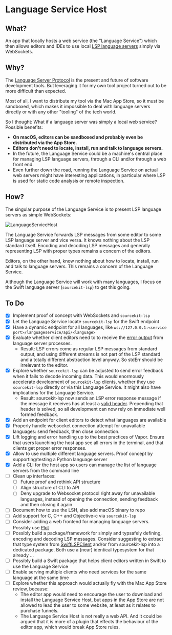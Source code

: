 # Language Service Host

## What?

An app that locally hosts a web service (the "Language Service") which then allows editors and IDEs to use local [LSP language servers](https://langserver.org) simply via WebSockets.

## Why?

The [Language Server Protocol](https://microsoft.github.io/language-server-protocol/) is the present and future of software development tools. But leveraging it for my own tool project turned out to be more difficult than expected. 

Most of all, I want to distribute my tool via the Mac App Store, so it must be sandboxed, which makes it impossible to deal with language servers directly or with any other "tooling" of the tech world.

So I thought: What if a language server was simply a local web service? Possible benefits:

* **On macOS, editors can be sandboxed and probably even be distributed via the App Store.**
* **Editors don't need to locate, install, run and talk to language servers.**
* In the future, the Language Service could be a machine's central place for managing LSP language servers, through a CLI and/or through a web front end.
* Even further down the road, running the Language Service on actual web servers might have interesting applications, in particular where LSP is used for static code analysis or remote inspection.

## How?

The singular purpose of the Language Service is to present LSP language servers as simple WebSockets:

![LanguageServiceHost](https://raw.githubusercontent.com/flowtoolz/LanguageServiceHost/master/Documentation/language_service_host_idea.jpg)

The Language Service forwards LSP messages from some editor to some LSP language server and vice versa. It knows nothing about the LSP standard itself. Encoding and decoding LSP messages and generally representing LSP with proper types remains a concern of the editors. 

Editors, on the other hand, know nothing about how to locate, install, run and talk to language servers. This remains a concern of the Language Service.

Although the Language Service will work with many languages, I focus on the Swift language server (`sourcekit-lsp`) to get this going.

## To Do

* [x] Implement proof of concept with WebSockets and `sourcekit-lsp`
* [x] Let the Language Service locate `sourcekit-lsp` for the Swift endpoint
* [x] Have a dynamic endpoint for all languages, like `ws://127.0.0.1:<service port>/languageservice/api/<language>`
* [x] Evaluate whether client editors need to to receive the [error output](https://en.wikipedia.org/wiki/Standard_streams#Standard_error_(stderr)) from language server processes.
  * Result: LSP errors come as regular LSP messages from standard output, and using different streams is not part of the LSP standard and a totally different abstraction level anyway. So stdErr should be irrelevant to the editor.
* [x] Explore whether `sourcekit-lsp` can be adjusted to send error feedback when it fails to decode incoming data. This would enormously accelerate development of  `sourcekit-lsp` clients, whether they use `sourcekit-lsp` directly or via this Language Service. It might also have implications for the Language Service.
  * Result: sourcekit-lsp now sends an LSP error response message if the message it receives has at least a [valid header](https://microsoft.github.io/language-server-protocol/specifications/specification-current/#headerPart). Prepending that header is solved, so all development can now rely on immediate well formed feedback.
* [x] Add an endpoint for client editors to detect what languages are available
* [x] Properly handle websocket connection attempt for unavailable languages: send feedback, then close connection.
* [x] Lift logging and error handling up to the best practices of Vapor. Ensure that users launching the host app see all errors in the terminal, and that clients get proper error responses.
* [x] Allow to use multiple different language servers. Proof concept by supporting/testing a Python language server
* [x] Add a CLI for the host app so users can manage the list of language servers from the command line
* [ ] Clean up interfaces:
  * [ ] Future proof and rethink API structure
  * [ ] Align structure of CLI to API
  * [ ] Deny upgrade to Websocket protocol right away for unavailable languages, instead of opening the connection, sending feedback and then closing it again
* [ ] Document how to use the LSH, also add macOS binary to repo
* [ ] Add support for C, C++ and Objective-c via `sourcekit-lsp`
* [ ] Consider adding a web frontend for managing language servers. Possibly use [Plot](https://github.com/JohnSundell/Plot)
* [ ] Possibly build a package/framework for simply and typsafely defining, encoding and decoding LSP messages. Consider suggesting to extract that type system from [SwiftLSPClient](https://github.com/chimehq/SwiftLSPClient) and/or from sourcekit-lsp into a dedicated package. Both use a (near) identical typesystem for that already ...
* [ ] Possibly build a Swift package that helps client editors written in Swift to use the Language Service
* [ ] Enable serving multiple clients who need services for the same language at the same time
* [ ] Explore whether this approach would actually fly with the Mac App Store review, because:
  * The editor app would need to encourage the user to download and install the Language Service Host, but apps in the App Store are not allowed to lead the user to some website, at least as it relates to purchase funnels.
  * The Language Service Host is not really a web API. And it could be argued that it is more of a plugin that effects the behaviour of the editor app, which would break App Store rules.

